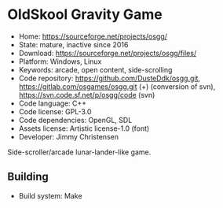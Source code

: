 # OldSkool Gravity Game

- Home: https://sourceforge.net/projects/osgg/
- State: mature, inactive since 2016
- Download: https://sourceforge.net/projects/osgg/files/
- Platform: Windows, Linux
- Keywords: arcade, open content, side-scrolling
- Code repository: https://github.com/DusteDdk/osgg.git, https://gitlab.com/osgames/osgg.git (+) (conversion of svn), https://svn.code.sf.net/p/osgg/code (svn)
- Code language: C++
- Code license: GPL-3.0
- Code dependencies: OpenGL, SDL
- Assets license: Artistic license-1.0 (font)
- Developer: Jimmy Christensen

Side-scroller/arcade lunar-lander-like game.

## Building

- Build system: Make
